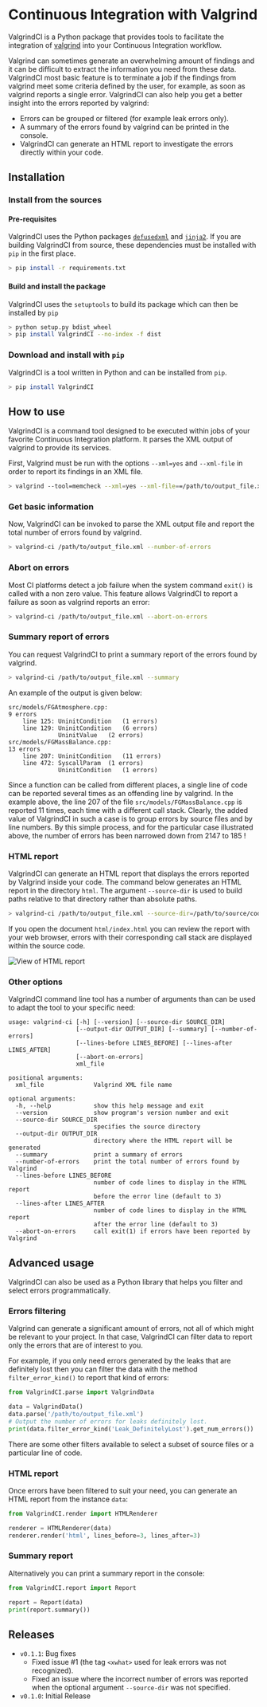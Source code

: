 # Continuous Integration with Valgrind

ValgrindCI is a Python package that provides tools to facilitate the integration of [valgrind](https://valgrind.org/) into your Continuous Integration workflow.

Valgrind can sometimes generate an overwhelming amount of findings and it can be difficult to extract the information you need from these data. ValgrindCI most basic feature is to terminate a job if the findings from valgrind meet some criteria defined by the user, for example, as soon as valgrind reports a single error. ValgrindCI can also help you get a better insight into the errors reported by valgrind:

- Errors can be grouped or filtered (for example leak errors only).
- A summary of the errors found by valgrind can be printed in the console.
- ValgrindCI can generate an HTML report to investigate the errors directly within your code.

## Installation
### Install from the sources
#### Pre-requisites
ValgrindCI uses the Python packages [`defusedxml`](https://github.com/tiran/defusedxml) and [`jinja2`](https://palletsprojects.com/p/jinja/).
If you are building ValgrindCI from source, these dependencies must be installed with `pip` in the first place.
```bash
> pip install -r requirements.txt
```
#### Build and install the package
ValgrindCI uses the `setuptools` to build its package which can then be installed by `pip`
```bash
> python setup.py bdist_wheel
> pip install ValgrindCI --no-index -f dist
```
### Download and install with `pip`
ValgrindCI is a tool written in Python and can be installed from `pip`.
```bash
> pip install ValgrindCI
```

## How to use
ValgrindCI is a command tool designed to be executed within jobs of your favorite Continuous Integration platform. It parses the XML output of valgrind to provide its services.

First, Valgrind must be run with the options `--xml=yes` and `--xml-file` in order to report its findings in an XML file.
```bash
> valgrind --tool=memcheck --xml=yes --xml-file==/path/to/output_file.xml my_executable --options-of-my-executable
```
### Get basic information
Now, ValgrindCI can be invoked to parse the XML output file and report the total number of errors found by valgrind.
```bash
> valgrind-ci /path/to/output_file.xml --number-of-errors
```
### Abort on errors
Most CI platforms detect a job failure when the system command `exit()` is called with a non zero value. This feature allows ValgrindCI to report a failure as soon as valgrind reports an error:
```bash
> valgrind-ci /path/to/output_file.xml --abort-on-errors
```

### Summary report of errors
You can request ValgrindCI to print a summary report of the errors found by valgrind.
```bash
> valgrind-ci /path/to/output_file.xml --summary
```
An example of the output is given below:
```
src/models/FGAtmosphere.cpp:
9 errors
	line 125: UninitCondition	(1 errors)
	line 129: UninitCondition	(6 errors)
	          UninitValue	(2 errors)
src/models/FGMassBalance.cpp:
13 errors
	line 207: UninitCondition	(11 errors)
	line 472: SyscallParam	(1 errors)
	          UninitCondition	(1 errors)
```
Since a function can be called from different places, a single line of code can be reported several times as an offending line by valgrind. In the example above, the line 207 of the file `src/models/FGMassBalance.cpp` is reported 11 times, each time with a different call stack. Clearly, the added value of ValgrindCI in such a case is to group errors by source files and by line numbers. By this simple process, and for the particular case illustrated above, the number of errors has been narrowed down from 2147 to 185 !
### HTML report
ValgrindCI can generate an HTML report that displays the errors reported by Valgrind inside your code. The command below generates an HTML report in the directory `html`. The argument `--source-dir` is used to build paths relative to that directory rather than absolute paths.
```bash
> valgrind-ci /path/to/output_file.xml --source-dir=/path/to/source/code --output-dir=html
```
If you open the document `html/index.html` you can review the report with your web browser, errors with their corresponding call stack are displayed within the source code.

![View of HTML report](https://github.com/bcoconni/ValgrindCI/raw/master/media/HTMLreport.png)
### Other options
ValgrindCI command line tool has a number of arguments than can be used to adapt the tool to your specific need:
```
usage: valgrind-ci [-h] [--version] [--source-dir SOURCE_DIR]
                   [--output-dir OUTPUT_DIR] [--summary] [--number-of-errors]
                   [--lines-before LINES_BEFORE] [--lines-after LINES_AFTER]
                   [--abort-on-errors]
                   xml_file

positional arguments:
  xml_file              Valgrind XML file name

optional arguments:
  -h, --help            show this help message and exit
  --version             show program's version number and exit
  --source-dir SOURCE_DIR
                        specifies the source directory
  --output-dir OUTPUT_DIR
                        directory where the HTML report will be generated
  --summary             print a summary of errors
  --number-of-errors    print the total number of errors found by Valgrind
  --lines-before LINES_BEFORE
                        number of code lines to display in the HTML report
                        before the error line (default to 3)
  --lines-after LINES_AFTER
                        number of code lines to display in the HTML report
                        after the error line (default to 3)
  --abort-on-errors     call exit(1) if errors have been reported by Valgrind
```
## Advanced usage
ValgrindCI can also be used as a Python library that helps you filter and select errors programmatically.
### Errors filtering
Valgrind can generate a significant amount of errors, not all of which might be relevant to your project. In that case, ValgrindCI can filter data to report only the errors that are of interest to you.

For example, if you only need errors generated by the leaks that are definitely lost then you can filter the data with the method `filter_error_kind()` to report that kind of errors:
```python
from ValgrindCI.parse import ValgrindData

data = ValgrindData()
data.parse('/path/to/output_file.xml')
# Output the number of errors for leaks definitely lost.
print(data.filter_error_kind('Leak_DefinitelyLost').get_num_errors()) 
```
There are some other filters available to select a subset of source files or a particular line of code.
### HTML report
Once errors have been filtered to suit your need, you can generate an HTML report from the instance `data`:
```python
from ValgrindCI.render import HTMLRenderer

renderer = HTMLRenderer(data)
renderer.render('html', lines_before=3, lines_after=3)
```
### Summary report
Alternatively you can print a summary report in the console:
```python
from ValgrindCI.report import Report

report = Report(data)
print(report.summary())
```
 ## Releases

- `v0.1.1`: Bug fixes
  - Fixed issue #1 (the tag `<xwhat>` used for leak errors was not recognized).
  - Fixed an issue where the incorrect number of errors was reported when the optional argument `--source-dir` was not specified.
- `v0.1.0`: Initial Release
